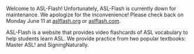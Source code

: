 Welcome to ASL-Flash! Unfortunately, ASL-Flash is currently down for maintenance. We apologize for the inconvenience! Please check back on Monday June 11 at [aslflash.org](http://www.aslflash.org) or [aslflash.com](http://www.aslflash.com).

ASL-Flash is a website that provides video flashcards of ASL vocabulary to help students learn ASL. We provide practice from two popular textbooks: Master ASL! and SigningNaturally.
